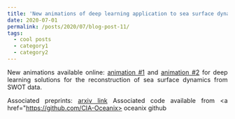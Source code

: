 ```yaml
---
title: 'New animations of deep learning application to sea surface dynamics and SWOT data'
date: 2020-07-01
permalink: /posts/2020/07/blog-post-11/
tags:
  - cool posts
  - category1
  - category2
---
```


<div style="text-align: justify"> 
  New animations available online: <a href="https://www.youtube.com/watch?v=fKIlVmeq9dk"> animation #1</a>  and <a href="https://www.youtube.com/watch?v=n3r6dXsRo9k"> animation #2</a> for deep learning solutions for the reconstruction of sea surface dynamics from SWOT data. 
  
Associated preprints: <a href="https://arxiv.org/abs/2006.03653"> arxiv link</a>
Associated code available from <a href="https://github.com/CIA-Oceanix> oceanix github</a>

